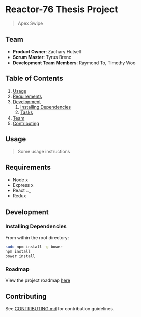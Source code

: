 # Reactor-76 Thesis Project

> Apex Swipe

## Team

  - __Product Owner__: Zachary Hutsell
  - __Scrum Master__: Tyrus Brenc
  - __Development Team Members__: Raymond To, Timothy Woo

## Table of Contents

1. [Usage](#Usage)
1. [Requirements](#requirements)
1. [Development](#development)
    1. [Installing Dependencies](#installing-dependencies)
    1. [Tasks](#tasks)
1. [Team](#team)
1. [Contributing](#contributing)

## Usage

> Some usage instructions

## Requirements

- Node x
- Express x
- React _._._
- Redux 


## Development

### Installing Dependencies

From within the root directory:

```sh
sudo npm install -g bower
npm install
bower install
```

### Roadmap

View the project roadmap [here](https://github.com/Reactor-76/thesis/issues)


## Contributing

See [CONTRIBUTING.md](CONTRIBUTING.md) for contribution guidelines.